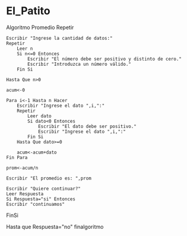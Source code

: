 # El_Patito

Algoritmo Promedio
	Repetir 
		
	
	Escribir "Ingrese la cantidad de datos:"
	Repetir
		Leer n
		Si n<=0 Entonces
			Escribir "El número debe ser positivo y distinto de cero."
			Escribir "Introduzca un número válido."
		Fin Si
		
	Hasta Que n>0
	
	acum<-0
	
	Para i<-1 Hasta n Hacer
		Escribir "Ingrese el dato ",i,":"
		Repetir
			Leer dato
			Si dato<0 Entonces
				Escribir "El dato debe ser positivo."
				Escribir "Ingrese el dato ",i,":"
			Fin Si
		Hasta Que dato>=0
		
		acum<-acum+dato
	Fin Para
	
	prom<-acum/n
	
	Escribir "El promedio es: ",prom
	
	Escribir "Quiere continuar?"
	Leer Respuesta
	Si Respuesta="si" Entonces 
	Escribir "continuamos"
FinSi

Hasta que Respuesta="no"
finalgoritmo
